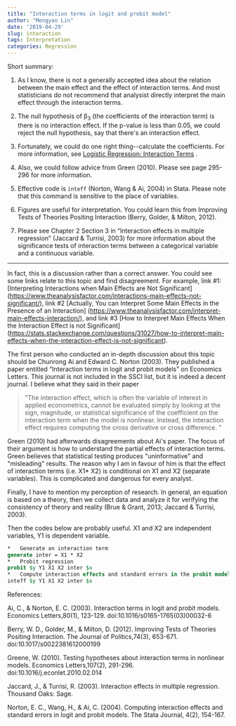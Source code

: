 ```yaml
---
title: "Interaction terms in logit and probit model"
author: "Mengyao Lin"
date: '2019-04-29'
slug: interaction
tags: Interpretation
categories: Regression
---
```


Short summary:

1)	As I know, there is not a generally accepted idea about the relation between the main effect and the effect of interaction terms. And most statisticians do not recommend that analysist directly interpret the main effect through the interaction terms. 

2)	The null hypothesis of β<sub>3</sub> (the coefficients of the interaction term) is there is no interaction effect. If the p-value is less than 0.05, we could reject the null hypothesis, say that there's an interaction effect.

3)	Fortunately, we could do one right thing--calculate the coefficients. For more information, see [Logistic Regression: Interaction Terms](http://www.cantab.net/users/filimon/cursoFCDEF/will/logistic_interact.pdf) .

4)	Also, we could follow advice from Green (2010). Please see page 295-296 for more information. 

5)	Effective code is `inteff` (Norton,  Wang & Ai, 2004) in Stata. Please note that this command is sensitive to the place of variables.  

6) Figures are useful for interpretation. You could learn this from Improving Tests of Theories Positing Interaction (Berry, Golder, & Milton, 2012).

7) Please see Chapter 2 Section 3 in “Interaction effects in multiple regression” (Jaccard & Turrisi, 2003) for more information about the significance tests of interaction terms between a categorical variable and a continuous variable.

---------------------------------------------------------------------------

In fact, this is a discussion rather than a correct answer. You could see some links relate to this topic and find disagreement. For example, link #1:[Interpreting Interactions when Main Effects are Not Significant] (https://www.theanalysisfactor.com/interactions-main-effects-not-significant/), link #2 [Actually, You can Interpret Some Main Effects in the Presence of an Interaction] (https://www.theanalysisfactor.com/interpret-main-effects-interaction/), and link #3 [How to Interpret Main Effects When the Interaction Effect is not Significant] (https://stats.stackexchange.com/questions/31027/how-to-interpret-main-effects-when-the-interaction-effect-is-not-significant). 

The first person who conducted an in-depth discussion about this topic should be Chunrong Ai and Edward C. Norton (2003). They published a paper entitled “Interaction terms in logit and probit models” on Economics Letters. This journal is not included in the SSCI list, but it is indeed a decent journal. I believe what they said in their paper 

> "The interaction effect, which is often the variable of interest in applied econometrics, cannot be evaluated simply by looking at the sign, magnitude, or statistical significance of the coefficient on the interaction term when the model is nonlinear. Instead, the interaction effect requires computing the cross derivative or cross difference. "

Green (2010) had afterwards disagreements about Ai's paper. The focus of their argument is how to understand the partial effects of interaction terms. Green believes that statistical testing produces "uninformative" and "misleading" results. The reason why I am in favour of him is that the effect of interaction terms (i.e. X1* X2) is conditional on X1 and X2 (separate variables). This is complicated and dangerous for every analyst.

Finally, I have to mention my perception of research. In general, an equation is based on a theory, then we collect data and analyze it for verifying the consistency of theory and reality (Brue & Grant, 2013; Jaccard & Turrisi, 2003). 

Then the codes below are probably useful. X1 and X2 are independent variables, Y1 is dependent variable.

```Stata
*	Generate an interaction term 
generate inter = X1 * X2
*	Probit regression
probit $y Y1 X1 X2 inter $x
*	Compute interaction effects and standard errors in the probit model above
inteff $y Y1 X1 X2 inter $x
```

References:

Ai, C., & Norton, E. C. (2003). Interaction terms in logit and probit models. Economics Letters,80(1), 123-129. doi:10.1016/s0165-1765(03)00032-6

Berry, W. D., Golder, M., & Milton, D. (2012). Improving Tests of Theories Positing Interaction. The Journal of Politics,74(3), 653-671. doi:10.1017/s0022381612000199

Greene, W. (2010). Testing hypotheses about interaction terms in nonlinear models. Economics Letters,107(2), 291-296. doi:10.1016/j.econlet.2010.02.014

Jaccard, J., & Turrisi, R. (2003). Interaction effects in multiple regression. Thousand Oaks: Sage.

Norton, E. C., Wang, H., & Ai, C. (2004). Computing interaction effects and standard errors in logit and probit models. The Stata Journal, 4(2), 154-167.



